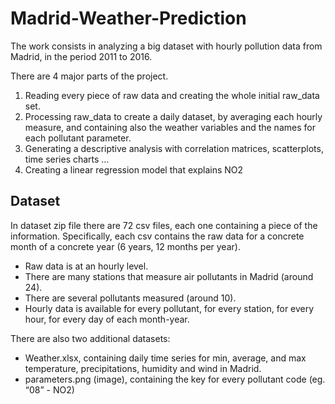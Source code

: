 # Madrid-Weather-Prediction

The work consists in analyzing a big dataset with hourly pollution data from Madrid, in the period 2011 to 2016.

There are 4 major parts of the project. 

1. Reading every piece of raw data and creating the whole initial raw_data set.
2. Processing raw_data to create a daily dataset, by averaging each hourly measure, and containing also the weather variables and the
names for each pollutant parameter.
3. Generating a descriptive analysis with correlation matrices, scatterplots, time series charts …
4. Creating a linear regression model that explains NO2


## Dataset 

In dataset zip file there are 72 csv files, each one containing a piece of the information. Specifically, each csv contains the raw data for a concrete month of a concrete year (6 years, 12 months per year).
 -  Raw data is at an hourly level.
 - There are many stations that measure air pollutants in Madrid (around 24).
 - There are several pollutants measured (around 10).
 - Hourly data is available for every pollutant, for every station, for every hour, for every day of each month-year.

There are also two additional datasets:
 - Weather.xlsx, containing daily time series for min, average, and max temperature, precipitations, humidity and wind in Madrid.
 - parameters.png (image), containing the key for every pollutant code (eg. “08” - NO2)


